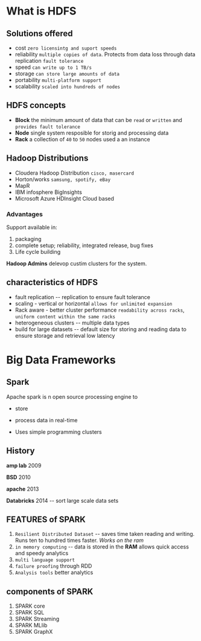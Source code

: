 # What is HDFS

## Solutions offered

- cost `zero licensintg and suport speeds`
- reliability `multiple copies of data`. Protects from data loss through data replication `fault tolerance`
- speed `can write up to 1 TB/s`
- storage `can store large amounts of data`
- portability `multi-platform support`
- scalability `scaled into hundreds of nodes`

## HDFS concepts
- **Block** the minimum amount of data that can be `read` or `written` and `provides fault tolerance`
- **Node** single system resposible for storig and processing data 
- **Rack** a collection of `40` to `50` nodes used a an instance

## Hadoop Distributions
- Cloudera Hadoop Distribution `cisco, masercard`
- Horton/works `samsung, spotify, eBay`
- MapR
- IBM infosphere BigInsights 
- Microsoft Azure HDInsight Cloud based

### Advantages
Support available in:
1. packaging
2. complete setup; reliability, integrated release, bug fixes
3. Life cycle building

**Hadoop Admins** delevop custim clusters for the system.
## characteristics of HDFS

- fault replication -- replication to ensure fault tolerance
- scaling - vertical or horizontal `allows for unlimited expansion`
- Rack aware - better cluster performance `readability across racks`, `uniform content within the same racks`
- heterogeneous clusters -- multiple data types
- build for large datasets -- default size for storing and reading data to ensure storage and retrieval low latency

# Big Data Frameworks

## Spark
Apache spark is n open source processing engine to 

- store

- process data in real-time

- Uses simple programming clusters

## History
**amp lab** 2009

**BSD** 2010

**apache** 2013

**Databricks** 2014 -- sort large scale data sets 

## FEATURES of SPARK

1. `Resilient Distributed Dataset` -- saves time taken reading and writing. Runs ten to hundred times faster. *Works on the ram*
2. `in memory computing` -- data is stored in the **RAM** allows quick access and speedy analytics
3. `multi language support`
4. `failure proofing` through RDD
5. `Analysis tools` better analytics

## components of SPARK

1. SPARK core
2. SPARK SQL
3. SPARK Streaming
4. SPARK MLlib
5. SPARK GraphX